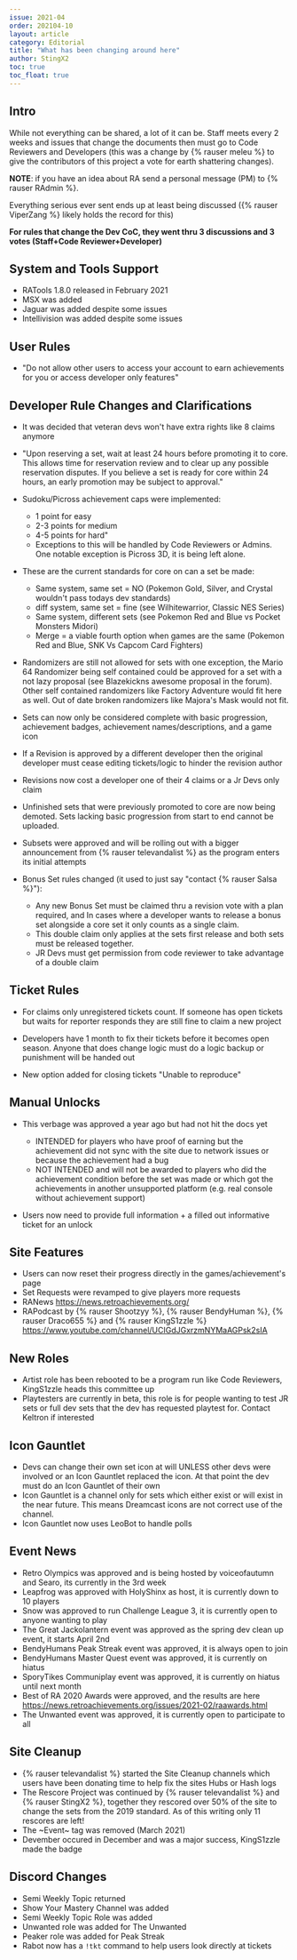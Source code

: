 ```yaml
---
issue: 2021-04
order: 202104-10
layout: article
category: Editorial
title: "What has been changing around here"
author: StingX2
toc: true
toc_float: true
---
```



## Intro

While not everything can be shared, a lot of it can be. Staff meets every 2 weeks and issues that change the documents then must go to Code Reviewers and Developers (this was a change by {% rauser meleu %} to give the contributors of this project a vote for earth shattering changes).

**NOTE**: if you have an idea about RA send a personal message (PM) to {% rauser RAdmin %}.

Everything serious ever sent ends up at least being discussed ({% rauser ViperZang %} likely holds the record for this)

**For rules that change the Dev CoC, they went thru 3 discussions and 3 votes (Staff+Code Reviewer+Developer)**

## System and Tools Support

- RATools 1.8.0 released in February 2021
- MSX was added
- Jaguar was added despite some issues
- Intellivision was added despite some issues


## User Rules

- "Do not allow other users to access your account to earn achievements for you or access developer only features"


## Developer Rule Changes and Clarifications

- It was decided that veteran devs won't have extra rights like 8 claims anymore
- "Upon reserving a set, wait at least 24 hours before promoting it to core. This allows time for reservation review and to clear up any possible reservation disputes. If you believe a set is ready for core within 24 hours, an early promotion may be subject to approval."

- Sudoku/Picross achievement caps were implemented:
    - 1 point for easy
    - 2-3 points for medium
    - 4-5 points for hard"
    - Exceptions to this will be handled by Code Reviewers or Admins. One notable exception is Picross 3D, it is being left alone.

- These are the current standards for core on can a set be made:
    - Same system, same set = NO (Pokemon Gold, Silver, and Crystal wouldn't pass todays dev standards)
    - diff system, same set = fine (see Wilhitewarrior, Classic NES Series)
    - Same system, different sets (see Pokemon Red and Blue vs Pocket Monsters Midori)
    - Merge = a viable fourth option when games are the same (Pokemon Red and Blue, SNK Vs Capcom Card Fighters)

- Randomizers are still not allowed for sets with one exception, the Mario 64 Randomizer being self contained could be approved for a set with a not lazy proposal (see Blazekickns awesome proposal in the forum). Other self contained randomizers like Factory Adventure would fit here as well. Out of date broken randomizers like Majora's Mask would not fit.

- Sets can now only be considered complete with basic progression, achievement badges, achievement names/descriptions, and a game icon

- If a Revision is approved by a different developer then the original developer must cease editing tickets/logic to hinder the revision author

- Revisions now cost a developer one of their 4 claims or a Jr Devs only claim

- Unfinished sets that were previously promoted to core are now being demoted. Sets lacking basic progression from start to end cannot be uploaded.

- Subsets were approved and will be rolling out with a bigger announcement from {% rauser televandalist %} as the program enters its initial attempts

- Bonus Set rules changed (it used to just say "contact {% rauser Salsa %}"):
    - Any new Bonus Set must be claimed thru a revision vote with a plan required, and In cases where a developer wants to release a bonus set alongside a core set it only counts as a single claim. 
    - This double claim only applies at the sets first release and both sets must be released together. 
    - JR Devs must get permission from code reviewer to take advantage of a double claim


## Ticket Rules

- For claims only unregistered tickets count. If someone has open tickets but waits for reporter responds they are still fine to claim a new project

- Developers have 1 month to fix their tickets before it becomes open season. Anyone that does change logic must do a logic backup or punishment will be handed out

- New option added for closing tickets "Unable to reproduce"


## Manual Unlocks

- This verbage was approved a year ago but had not hit the docs yet
    - INTENDED for players who have proof of earning but the achievement did not sync with the site due to network issues or because the achievement had a bug
    - NOT INTENDED and will not be awarded to players who did the achievement condition before the set was made or which got the achievements in another unsupported platform (e.g. real console without achievement support)

- Users now need to provide full information + a filled out informative ticket for an unlock


## Site Features

- Users can now reset their progress directly in the games/achievement's page
- Set Requests were revamped to give players more requests
- RANews <https://news.retroachievements.org/>
- RAPodcast by {% rauser Shootzyy %}, {% rauser BendyHuman %}, {% rauser Draco655 %} and {% rauser KingS1zzle %} <https://www.youtube.com/channel/UCIGdJGxrzmNYMaAGPsk2sIA>


## New Roles

- Artist role has been rebooted to be a program run like Code Reviewers, KingS1zzle heads this committee up
- Playtesters are currently in beta, this role is for people wanting to test JR sets or full dev sets that the dev has requested playtest for. Contact Keltron if interested


## Icon Gauntlet

- Devs can change their own set icon at will UNLESS other devs were involved or an Icon Gauntlet replaced the icon. At that point the dev must do an Icon Gauntlet of their own
- Icon Gauntlet is a channel only for sets which either exist or will exist in the near future. This means Dreamcast icons are not correct use of the channel.
- Icon Gauntlet now uses LeoBot to handle polls

## Event News

- Retro Olympics was approved and is being hosted by voiceofautumn and Searo, its currently in the 3rd week
- Leapfrog was approved with HolyShinx as host, it is currently down to 10 players
- Snow was approved to run Challenge League 3, it is currently open to anyone wanting to play
- The Great Jackolantern event was approved as the spring dev clean up event, it starts April 2nd
- BendyHumans Peak Streak event was approved, it is always open to join
- BendyHumans Master Quest event was approved, it is currently on hiatus
- SporyTikes Communiplay event was approved, it is currently on hiatus until next month
- Best of RA 2020 Awards were approved, and the results are here https://news.retroachievements.org/issues/2021-02/raawards.html
- The Unwanted event was approved, it is currently open to participate to all

## Site Cleanup

- {% rauser televandalist %} started the Site Cleanup channels which users have been donating time to help fix the sites Hubs or Hash logs
- The Rescore Project was continued by {% rauser televandalist %} and {% rauser StingX2 %}, together they rescored over 50% of the site to change the sets from the 2019 standard. As of this writing only 11 rescores are left!
- The ~Event~ tag was removed (March 2021)
- Devember occured in December and was a major success, KingS1zzle made the badge

## Discord Changes

- Semi Weekly Topic returned
- Show Your Mastery Channel was added
- Semi Weekly Topic Role was added
- Unwanted role was added for The Unwanted
- Peaker role was added for Peak Streak
- Rabot now has a `!tkt` command to help users look directly at tickets



